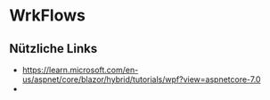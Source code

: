 ﻿# WrkFlows

## Nützliche Links

* https://learn.microsoft.com/en-us/aspnet/core/blazor/hybrid/tutorials/wpf?view=aspnetcore-7.0
* 